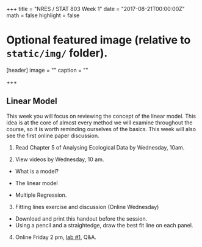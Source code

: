 +++
title = "NRES / STAT 803 Week 1"
date = "2017-08-21T00:00:00Z"
math = false
highlight = false

# Optional featured image (relative to `static/img/` folder).
[header]
image = ""
caption = ""

+++

## Linear Model

This week you will focus on reviewing the concept of the linear
model. This idea is at the core of almost every method we will examine
throughout the course, so it is worth reminding ourselves of the
basics. This week will also see the first online paper discussion.

1. Read Chapter 5 of Analysing Ecological Data by Wednesday, 10am.

2. View videos by Wednesday, 10 am.

* What is a model?

* The linear model

* Multiple Regression.

3. Fitting lines exercise and discussion (Online Wednesday)

* Download and print this handout before the session. 
* Using a pencil and a straightedge, draw the best fit line on each panel.

4. Online Friday 2 pm, [lab #1](lab_1/), Q&A.